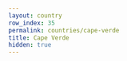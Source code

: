 ```yaml
---
layout: country
row_index: 35
permalink: countries/cape-verde
title: Cape Verde
hidden: true
---
```

